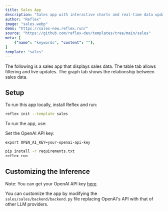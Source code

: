 ```yaml
---
title: Sales App
description: "Sales app with interactive charts and real-time data updates"
author: "Reflex"
image: "sales.webp"
demo: "https://sales-new.reflex.run/"
source: "https://github.com/reflex-dev/templates/tree/main/sales"
meta: [
    {"name": "keywords", "content": ""},
]
template: "sales"
---
```


The following is a sales app that displays sales data. The table tab allows filtering and live updates. The graph tab shows the relationship between sales data.

## Setup

To run this app locally, install Reflex and run:

```bash
reflex init --template sales
```

To run the app, use:

Set the OpenAI API key:
```
export OPEN_AI_KEY=your-openai-api-key
```

```bash
pip install -r requirements.txt
reflex run
```

## Customizing the Inference

Note: You can get your OpenAI API key [here](https://platform.openai.com/account/api-keys).

You can customize the app by modifying the `sales/sales/backend/backend.py` file replacing OpenAI's API with that of other LLM providers.